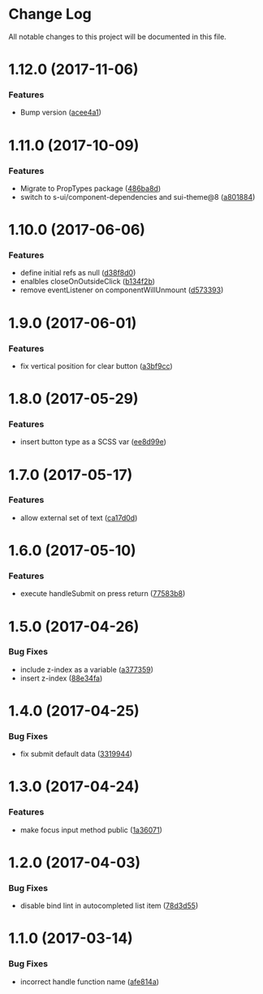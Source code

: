 # Change Log

All notable changes to this project will be documented in this file.

<a name="1.12.0"></a>
# 1.12.0 (2017-11-06)


### Features

* Bump version ([acee4a1](https://github.com/SUI-Components/sui-components/commit/acee4a1))



<a name="1.11.0"></a>
# 1.11.0 (2017-10-09)


### Features

* Migrate to PropTypes package ([486ba8d](https://github.com/SUI-Components/sui-components/commit/486ba8d))
* switch to s-ui/component-dependencies and sui-theme@8 ([a801884](https://github.com/SUI-Components/sui-components/commit/a801884))



<a name="1.10.0"></a>
# 1.10.0 (2017-06-06)


### Features

* define initial refs as null ([d38f8d0](https://github.com/SUI-Components/sui-components/commit/d38f8d0))
* enalbles closeOnOutsideClick ([b134f2b](https://github.com/SUI-Components/sui-components/commit/b134f2b))
* remove eventListener on componentWillUnmount ([d573393](https://github.com/SUI-Components/sui-components/commit/d573393))



<a name="1.9.0"></a>
# 1.9.0 (2017-06-01)


### Features

* fix vertical position for clear button ([a3bf9cc](https://github.com/SUI-Components/sui-components/commit/a3bf9cc))



<a name="1.8.0"></a>
# 1.8.0 (2017-05-29)


### Features

* insert button type as a SCSS var ([ee8d99e](https://github.com/SUI-Components/sui-components/commit/ee8d99e))



<a name="1.7.0"></a>
# 1.7.0 (2017-05-17)


### Features

* allow external set of text ([ca17d0d](https://github.com/SUI-Components/sui-components/commit/ca17d0d))



<a name="1.6.0"></a>
# 1.6.0 (2017-05-10)


### Features

* execute handleSubmit on press return ([77583b8](https://github.com/SUI-Components/sui-components/commit/77583b8))



<a name="1.5.0"></a>
# 1.5.0 (2017-04-26)


### Bug Fixes

* include z-index as a variable ([a377359](https://github.com/SUI-Components/sui-components/commit/a377359))
* insert z-index ([88e34fa](https://github.com/SUI-Components/sui-components/commit/88e34fa))



<a name="1.4.0"></a>
# 1.4.0 (2017-04-25)


### Bug Fixes

* fix submit default data ([3319944](https://github.com/SUI-Components/sui-components/commit/3319944))



<a name="1.3.0"></a>
# 1.3.0 (2017-04-24)


### Features

* make focus input method public ([1a36071](https://github.com/SUI-Components/sui-components/commit/1a36071))



<a name="1.2.0"></a>
# 1.2.0 (2017-04-03)


### Bug Fixes

* disable bind lint in autocompleted list item ([78d3d55](https://github.com/SUI-Components/sui-components/commit/78d3d55))



<a name="1.1.0"></a>
# 1.1.0 (2017-03-14)


### Bug Fixes

* incorrect handle function name ([afe814a](https://github.com/SUI-Components/sui-components/commit/afe814a))



